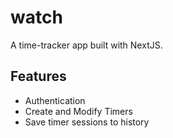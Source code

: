 # watch

A time-tracker app built with NextJS.

## Features

-   Authentication
-   Create and Modify Timers
-   Save timer sessions to history
